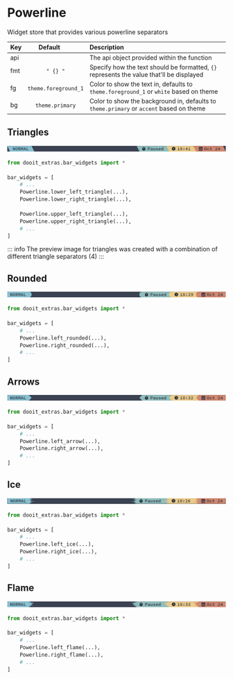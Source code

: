# Powerline

Widget store that provides various powerline separators

| Key|<div style="width: 100px">Default</div> |Description|
| ------------- | :----------------:  | :----------------------------------------------------------------------------------------|
| api           |                     | The api object provided within the function                                              |
| fmt           | `" {} "`            | Specify how the text should be formatted, `{}` represents the value that'll be displayed |
| fg            | `theme.foreground_1`| Color to show the text in, defaults to `theme.foreground_1` or `white` based on theme    |
| bg            | `theme.primary`     | Color to show the background in, defaults to `theme.primary` or `accent` based on theme  |





## Triangles
![Alt text](./imgs/powerline_triangles.png)

```python
from dooit_extras.bar_widgets import *

bar_widgets = [
    # ...
    Powerline.lower_left_triangle(...),
    Powerline.lower_right_triangle(...),

    Powerline.upper_left_triangle(...),
    Powerline.upper_right_triangle(...),
    # ...
]
```

::: info
The preview image for triangles was created with a combination of different triangle separators (4)
:::

## Rounded
![Alt text](./imgs/powerline_rounded.png)

```python
from dooit_extras.bar_widgets import *

bar_widgets = [
    # ...
    Powerline.left_rounded(...),
    Powerline.right_rounded(...),
    # ...
]
```

## Arrows
![Alt text](./imgs/powerline_arrow.png)
```python
from dooit_extras.bar_widgets import *

bar_widgets = [
    # ...
    Powerline.left_arrow(...),
    Powerline.right_arrow(...),
    # ...
]
```

## Ice
![Alt text](./imgs/powerline_ice.png)
```python
from dooit_extras.bar_widgets import *

bar_widgets = [
    # ...
    Powerline.left_ice(...),
    Powerline.right_ice(...),
    # ...
]
```

## Flame
![Alt text](./imgs/powerline_flame.png)
```python
from dooit_extras.bar_widgets import *

bar_widgets = [
    # ...
    Powerline.left_flame(...),
    Powerline.right_flame(...),
    # ...
]
```
